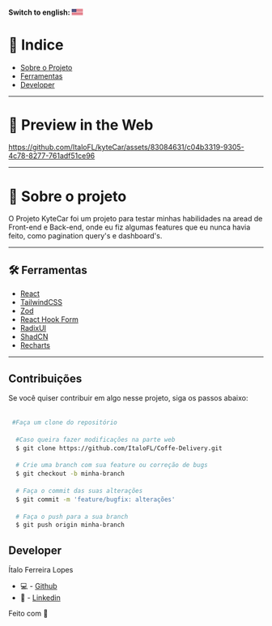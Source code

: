 #### Switch to english: <kbd>[<img title="English" alt="English" src="./.github/eua.jpg" width="22">](.github/translation/english/README.en.md)</kbd>

# 🔎 Indice

- [Sobre o Projeto](#-sobre-o-projeto)
- [Ferramentas](#-ferramentas)
- [Developer](#-developer)

---

# 🎉 Preview in the Web


https://github.com/ItaloFL/kyteCar/assets/83084631/c04b3319-9305-4c78-8277-761adf51ce96

---

# 📜 Sobre o projeto

O Projeto KyteCar foi um projeto para testar minhas habilidades na aread de Front-end e Back-end, onde eu fiz algumas
features que eu nunca havia feito, como pagination query's e dashboard's.

---

## 🛠 Ferramentas

- [React]()
- [TailwindCSS]()
- [Zod]()
- [React Hook Form]()
- [RadixUI]()
- [ShadCN]()
- [Recharts]()


---

## Contribuições

Se você quiser contribuir em algo nesse projeto, siga os passos abaixo:

```bash

 #Faça um clone do repositório

  #Caso queira fazer modificações na parte web
  $ git clone https://github.com/ItaloFL/Coffe-Delivery.git

  # Crie uma branch com sua feature ou correção de bugs
  $ git checkout -b minha-branch

  # Faça o commit das suas alterações
  $ git commit -m 'feature/bugfix: alterações'

  # Faça o push para a sua branch
  $ git push origin minha-branch

```

## Developer

Ítalo Ferreira Lopes

- 💻 - [Github](https://github.com/ItaloFL)
- 📒 - [Linkedin](https://www.linkedin.com/in/italo-ferreira-dev/)

Feito com 💜

